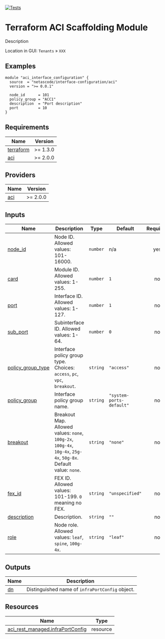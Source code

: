 <!-- BEGIN_TF_DOCS -->
[![Tests](https://github.com/netascode/terraform-aci-scaffolding/actions/workflows/test.yml/badge.svg)](https://github.com/netascode/terraform-aci-scaffolding/actions/workflows/test.yml)

# Terraform ACI Scaffolding Module

Description

Location in GUI:
`Tenants` » `XXX`

## Examples

```hcl
module "aci_interface_configuration" {
  source  = "netascode/interface-configuration/aci"
  version = ">= 0.0.1"

  node_id      = 101
  policy_group = "ACC1"
  description  = "Port description"
  port         = 10
}
```

## Requirements

| Name | Version |
|------|---------|
| <a name="requirement_terraform"></a> [terraform](#requirement\_terraform) | >= 1.3.0 |
| <a name="requirement_aci"></a> [aci](#requirement\_aci) | >= 2.0.0 |

## Providers

| Name | Version |
|------|---------|
| <a name="provider_aci"></a> [aci](#provider\_aci) | >= 2.0.0 |

## Inputs

| Name | Description | Type | Default | Required |
|------|-------------|------|---------|:--------:|
| <a name="input_node_id"></a> [node\_id](#input\_node\_id) | Node ID. Allowed values: 101-16000. | `number` | n/a | yes |
| <a name="input_card"></a> [card](#input\_card) | Module ID. Allowed values: 1-255. | `number` | `1` | no |
| <a name="input_port"></a> [port](#input\_port) | Interface ID. Allowed values: 1-127. | `number` | `1` | no |
| <a name="input_sub_port"></a> [sub\_port](#input\_sub\_port) | Subinterface ID. Allowed values: 1-64. | `number` | `0` | no |
| <a name="input_policy_group_type"></a> [policy\_group\_type](#input\_policy\_group\_type) | Interface policy group type. Choices: `access`, `pc`, `vpc`, `breakout`. | `string` | `"access"` | no |
| <a name="input_policy_group"></a> [policy\_group](#input\_policy\_group) | Interface policy group name. | `string` | `"system-ports-default"` | no |
| <a name="input_breakout"></a> [breakout](#input\_breakout) | Breakout Map. Allowed values: `none`, `100g-2x`, `100g-4x`, `10g-4x`, `25g-4x`, `50g-8x`. Default value: `none`. | `string` | `"none"` | no |
| <a name="input_fex_id"></a> [fex\_id](#input\_fex\_id) | FEX ID. Allowed values: 101-199. `0` meaning no FEX. | `string` | `"unspecified"` | no |
| <a name="input_description"></a> [description](#input\_description) | Description. | `string` | `""` | no |
| <a name="input_role"></a> [role](#input\_role) | Node role. Allowed values: `leaf`, `spine`, `100g-4x`. | `string` | `"leaf"` | no |

## Outputs

| Name | Description |
|------|-------------|
| <a name="output_dn"></a> [dn](#output\_dn) | Distinguished name of `infraPortConfig` object. |

## Resources

| Name | Type |
|------|------|
| [aci_rest_managed.infraPortConfig](https://registry.terraform.io/providers/CiscoDevNet/aci/latest/docs/resources/rest_managed) | resource |
<!-- END_TF_DOCS -->